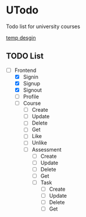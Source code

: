 # UTodo

Todo list for university courses

[temp desgin](https://miro.com/app/board/uXjVPzzCvRo=/?share_link_id=452011946082)


## TODO List

- [ ] Frontend
  - [x] Signin
  - [x] Signup
  - [x] Signout
  - [ ] Profile
  - [ ] Course
    - [ ] Create
    - [ ] Update
    - [ ] Delete
    - [ ] Get
    - [ ] Like
    - [ ] Unlike
    - [ ] Assessment
      - [ ] Create
      - [ ] Update
      - [ ] Delete
      - [ ] Get
      - [ ] Task
        - [ ] Create
        - [ ] Update
        - [ ] Delete
        - [ ] Get